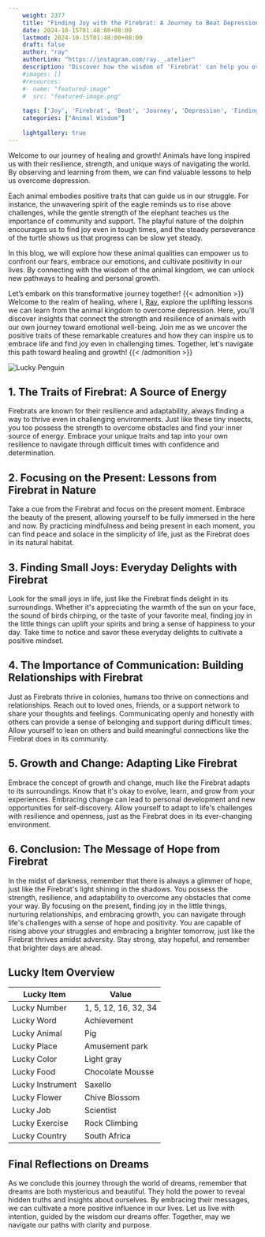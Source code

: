 ```yaml
---
    weight: 2377
    title: "Finding Joy with the Firebrat: A Journey to Beat Depression"  # Assuming 'title' column exists
    date: 2024-10-15T01:48:00+08:00
    lastmod: 2024-10-15T01:48:00+08:00
    draft: false
    author: "ray"
    authorLink: "https://instagram.com/ray._.atelier"
    description: "Discover how the wisdom of 'Firebrat' can help you overcome depression and find joy in your life journey."
    #images: []
    #resources:
    #- name: "featured-image"
    #  src: "featured-image.png"
    
    tags: ['Joy', 'Firebrat', 'Beat', 'Journey', 'Depression', 'Finding']
    categories: ["Animal Wisdom"]
    
    lightgallery: true
---
```

    
Welcome to our journey of healing and growth! Animals have long inspired us with their resilience, strength, and unique ways of navigating the world. By observing and learning from them, we can find valuable lessons to help us overcome depression.

Each animal embodies positive traits that can guide us in our struggle. For instance, the unwavering spirit of the eagle reminds us to rise above challenges, while the gentle strength of the elephant teaches us the importance of community and support. The playful nature of the dolphin encourages us to find joy even in tough times, and the steady perseverance of the turtle shows us that progress can be slow yet steady.

In this blog, we will explore how these animal qualities can empower us to confront our fears, embrace our emotions, and cultivate positivity in our lives. By connecting with the wisdom of the animal kingdom, we can unlock new pathways to healing and personal growth.

Let’s embark on this transformative journey together!
{{< admonition >}}
Welcome to the realm of healing, where I, [Ray](https://instagram.com/ray._.atelier), explore the uplifting lessons we can learn from the animal kingdom to overcome depression. Here, you’ll discover insights that connect the strength and resilience of animals with our own journey toward emotional well-being. Join me as we uncover the positive traits of these remarkable creatures and how they can inspire us to embrace life and find joy even in challenging times. Together, let's navigate this path toward healing and growth!
{{< /admonition >}}

![Lucky Penguin](https://cdn.pixabay.com/photo/2024/09/07/02/34/penguins-9028827_1280.jpg "Lucky Penguin")

## 1. The Traits of Firebrat: A Source of Energy
Firebrats are known for their resilience and adaptability, always finding a way to thrive even in challenging environments. Just like these tiny insects, you too possess the strength to overcome obstacles and find your inner source of energy. Embrace your unique traits and tap into your own resilience to navigate through difficult times with confidence and determination.

## 2. Focusing on the Present: Lessons from Firebrat in Nature
Take a cue from the Firebrat and focus on the present moment. Embrace the beauty of the present, allowing yourself to be fully immersed in the here and now. By practicing mindfulness and being present in each moment, you can find peace and solace in the simplicity of life, just as the Firebrat does in its natural habitat.

## 3. Finding Small Joys: Everyday Delights with Firebrat
Look for the small joys in life, just like the Firebrat finds delight in its surroundings. Whether it's appreciating the warmth of the sun on your face, the sound of birds chirping, or the taste of your favorite meal, finding joy in the little things can uplift your spirits and bring a sense of happiness to your day. Take time to notice and savor these everyday delights to cultivate a positive mindset.

## 4. The Importance of Communication: Building Relationships with Firebrat
Just as Firebrats thrive in colonies, humans too thrive on connections and relationships. Reach out to loved ones, friends, or a support network to share your thoughts and feelings. Communicating openly and honestly with others can provide a sense of belonging and support during difficult times. Allow yourself to lean on others and build meaningful connections like the Firebrat does in its community.

## 5. Growth and Change: Adapting Like Firebrat
Embrace the concept of growth and change, much like the Firebrat adapts to its surroundings. Know that it's okay to evolve, learn, and grow from your experiences. Embracing change can lead to personal development and new opportunities for self-discovery. Allow yourself to adapt to life's challenges with resilience and openness, just as the Firebrat does in its ever-changing environment.

## 6. Conclusion: The Message of Hope from Firebrat
In the midst of darkness, remember that there is always a glimmer of hope, just like the Firebrat's light shining in the shadows. You possess the strength, resilience, and adaptability to overcome any obstacles that come your way. By focusing on the present, finding joy in the little things, nurturing relationships, and embracing growth, you can navigate through life's challenges with a sense of hope and positivity. You are capable of rising above your struggles and embracing a brighter tomorrow, just like the Firebrat thrives amidst adversity. Stay strong, stay hopeful, and remember that brighter days are ahead.


## Lucky Item Overview
| Lucky Item          | Value              |
|---------------|--------------------|
| Lucky Number        | 1, 5, 12, 16, 32, 34  |
| Lucky Word          | Achievement |
| Lucky Animal        | Pig |
| Lucky Place         | Amusement park     |
| Lucky Color         | Light gray     |
| Lucky Food          | Chocolate Mousse      |
| Lucky Instrument    | Saxello |
| Lucky Flower        | Chive Blossom    |
| Lucky Job           | Scientist       |
| Lucky Exercise      | Rock Climbing  |
| Lucky Country       | South Africa    |


##  Final Reflections on Dreams

As we conclude this journey through the world of dreams, remember that dreams are both mysterious and beautiful. They hold the power to reveal hidden truths and insights about ourselves. By embracing their messages, we can cultivate a more positive influence in our lives. Let us live with intention, guided by the wisdom our dreams offer. Together, may we navigate our paths with clarity and purpose.
